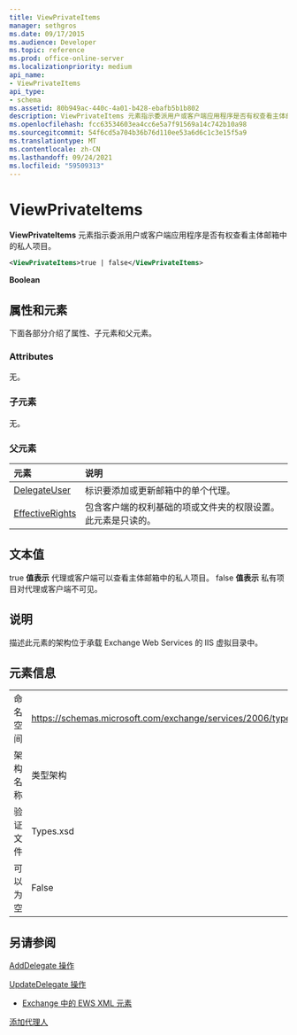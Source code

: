 ```yaml
---
title: ViewPrivateItems
manager: sethgros
ms.date: 09/17/2015
ms.audience: Developer
ms.topic: reference
ms.prod: office-online-server
ms.localizationpriority: medium
api_name:
- ViewPrivateItems
api_type:
- schema
ms.assetid: 80b949ac-440c-4a01-b428-ebafb5b1b802
description: ViewPrivateItems 元素指示委派用户或客户端应用程序是否有权查看主体邮箱中的私人项目。
ms.openlocfilehash: fcc63534603ea4cc6e5a7f91569a14c742b10a98
ms.sourcegitcommit: 54f6cd5a704b36b76d110ee53a6d6c1c3e15f5a9
ms.translationtype: MT
ms.contentlocale: zh-CN
ms.lasthandoff: 09/24/2021
ms.locfileid: "59509313"
---
```

# <a name="viewprivateitems"></a>ViewPrivateItems

**ViewPrivateItems** 元素指示委派用户或客户端应用程序是否有权查看主体邮箱中的私人项目。 
  
```XML
<ViewPrivateItems>true | false</ViewPrivateItems>
```

 **Boolean**
## <a name="attributes-and-elements"></a>属性和元素

下面各部分介绍了属性、子元素和父元素。
  
### <a name="attributes"></a>Attributes

无。
  
### <a name="child-elements"></a>子元素

无。
  
### <a name="parent-elements"></a>父元素

|**元素**|**说明**|
|:-----|:-----|
|[DelegateUser](delegateuser.md) <br/> |标识要添加或更新邮箱中的单个代理。  <br/> |
|[EffectiveRights](effectiverights.md) <br/> |包含客户端的权利基础的项或文件夹的权限设置。此元素是只读的。  <br/> |
   
## <a name="text-value"></a>文本值

true **值表示** 代理或客户端可以查看主体邮箱中的私人项目。 false **值表示** 私有项目对代理或客户端不可见。 
  
## <a name="remarks"></a>说明

描述此元素的架构位于承载 Exchange Web Services 的 IIS 虚拟目录中。
  
## <a name="element-information"></a>元素信息

|||
|:-----|:-----|
|命名空间  <br/> |https://schemas.microsoft.com/exchange/services/2006/types  <br/> |
|架构名称  <br/> |类型架构  <br/> |
|验证文件  <br/> |Types.xsd  <br/> |
|可以为空  <br/> |False  <br/> |
   
## <a name="see-also"></a>另请参阅



[AddDelegate 操作](adddelegate-operation.md)
  
[UpdateDelegate 操作](updatedelegate-operation.md)


- [Exchange 中的 EWS XML 元素](ews-xml-elements-in-exchange.md)


[添加代理人](https://msdn.microsoft.com/library/3a744150-66a3-4a13-9433-793603ba5038%28Office.15%29.aspx)

